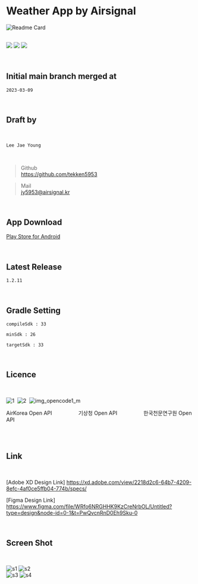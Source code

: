 # Weather App by Airsignal

![Readme Card](https://github-readme-stats.vercel.app/api/pin?username=tekken5953&repo=AS_Cloud_App&title_color=fff&icon_color=f9f9f9&text_color=9f9f9f&bg_color=151515) 

<br/><img src="https://img.shields.io/badge/Android-3DDC84?style=for-the-badge&logo=Android&logoColor=white"> <img src="https://img.shields.io/badge/JAVA-007396?style=for-the-badge&logo=java&logoColor=white"> <img src="https://img.shields.io/badge/Kotlin-7F52FF?style=for-the-badge&logo=Kotlin&logoColor=white">

<br/>
<h2>Initial main branch merged at</h2>


``2023-03-09``


<br/>
<h2>Draft by</h2><br/>

``Lee Jae Young``

<br/>

> Github    
> https://github.com/tekken5953

> Mail       
> jy5953@airsignal.kr

<br/>
<h2>App Download</h2>

[Play Store for Android](https://play.google.com/store/apps/details?id=app.airsignal.weather)

<br/>
<h2>Latest Release</h2>

``1.2.11``

<br/>

<h2>Gradle Setting</h2>

``compileSdk : 33``

``minSdk : 26``

``targetSdk : 33``

<br/>
<h2>Licence</h2><br/>

![1](https://github.com/tekken5953/AS_Cloud_App/assets/52855326/e85d065e-4ff7-4910-9871-45108cfb3849)&nbsp;&nbsp;![2](https://github.com/tekken5953/AS_Cloud_App/assets/52855326/70c4e802-6213-4752-9d1b-d26a5e3cf214)&nbsp;&nbsp;![img_opencode1_m](https://github.com/tekken5953/AS_Cloud_App/assets/52855326/b282e4ca-1398-42f7-b4f1-a251b3d91573)


AirKorea Open API &nbsp;&nbsp;&nbsp;&nbsp;&nbsp;&nbsp;&nbsp;&nbsp;&nbsp;&nbsp;&nbsp;&nbsp;&nbsp;&nbsp;&nbsp;&nbsp;
기상청 Open API &nbsp;&nbsp;&nbsp;&nbsp;&nbsp;&nbsp;&nbsp;&nbsp;&nbsp;&nbsp;&nbsp;&nbsp;&nbsp;&nbsp;&nbsp;&nbsp;
한국천문연구원 Open API



<br/>


<br/>
<h2>Link</h2><br/>

[Adobe XD Design Link] https://xd.adobe.com/view/2218d2c6-64b7-4209-8efc-4af0ce5ffb04-774b/specs/

[Figma Design Link] https://www.figma.com/file/WRfo6NRGHHK9KzCreNrbOL/Untitled?type=design&node-id=0-1&t=PwQvcnRnD0Eh9Sku-0

<br/>
<h2>Screen Shot</h2><br/>

![s1](https://github.com/tekken5953/AS_Cloud_App/assets/52855326/b5b04698-f4a9-4595-a19b-780b97328885)
![s2](https://github.com/tekken5953/AS_Cloud_App/assets/52855326/2960af97-2db7-403e-acf3-36876e34229e)<br/>
![s3](https://github.com/tekken5953/AS_Cloud_App/assets/52855326/0a8fff6f-4de0-4d69-8967-64365e04609c)
![s4](https://github.com/tekken5953/AS_Cloud_App/assets/52855326/e3973828-5e4d-4522-8392-cde779be7bde)


